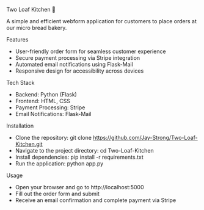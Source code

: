 Two Loaf Kitchen 🍞

A simple and efficient webform application for customers to place orders at our micro bread bakery.


Features
- User-friendly order form for seamless customer experience
- Secure payment processing via Stripe integration
- Automated email notifications using Flask-Mail
- Responsive design for accessibility across devices

  
Tech Stack
- Backend: Python (Flask)
- Frontend: HTML, CSS
- Payment Processing: Stripe
- Email Notifications: Flask-Mail

  
Installation
- Clone the repository:
git clone https://github.com/Jay-Strong/Two-Loaf-Kitchen.git
- Navigate to the project directory:
cd Two-Loaf-Kitchen
- Install dependencies:
pip install -r requirements.txt
- Run the application:
python app.py


Usage
- Open your browser and go to http://localhost:5000
- Fill out the order form and submit
- Receive an email confirmation and complete payment via Stripe



